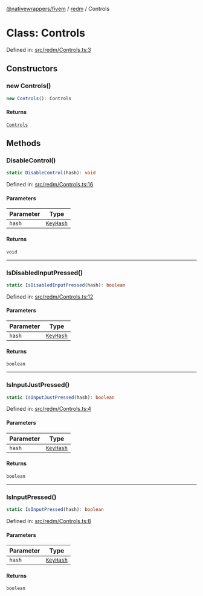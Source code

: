 [@nativewrappers/fivem](../../README.md) / [redm](../README.md) / Controls

# Class: Controls

Defined in: [src/redm/Controls.ts:3](https://github.com/nativewrappers/nativewrappers/blob/c639ec5cd28328d6b44c7ebf73de56bb1b4bef7d/src/redm/Controls.ts#L3)

## Constructors

### new Controls()

```ts
new Controls(): Controls
```

#### Returns

[`Controls`](Controls.md)

## Methods

### DisableControl()

```ts
static DisableControl(hash): void
```

Defined in: [src/redm/Controls.ts:16](https://github.com/nativewrappers/nativewrappers/blob/c639ec5cd28328d6b44c7ebf73de56bb1b4bef7d/src/redm/Controls.ts#L16)

#### Parameters

| Parameter | Type |
| ------ | ------ |
| `hash` | [`KeyHash`](../enumerations/KeyHash.md) |

#### Returns

`void`

***

### IsDisabledInputPressed()

```ts
static IsDisabledInputPressed(hash): boolean
```

Defined in: [src/redm/Controls.ts:12](https://github.com/nativewrappers/nativewrappers/blob/c639ec5cd28328d6b44c7ebf73de56bb1b4bef7d/src/redm/Controls.ts#L12)

#### Parameters

| Parameter | Type |
| ------ | ------ |
| `hash` | [`KeyHash`](../enumerations/KeyHash.md) |

#### Returns

`boolean`

***

### IsInputJustPressed()

```ts
static IsInputJustPressed(hash): boolean
```

Defined in: [src/redm/Controls.ts:4](https://github.com/nativewrappers/nativewrappers/blob/c639ec5cd28328d6b44c7ebf73de56bb1b4bef7d/src/redm/Controls.ts#L4)

#### Parameters

| Parameter | Type |
| ------ | ------ |
| `hash` | [`KeyHash`](../enumerations/KeyHash.md) |

#### Returns

`boolean`

***

### IsInputPressed()

```ts
static IsInputPressed(hash): boolean
```

Defined in: [src/redm/Controls.ts:8](https://github.com/nativewrappers/nativewrappers/blob/c639ec5cd28328d6b44c7ebf73de56bb1b4bef7d/src/redm/Controls.ts#L8)

#### Parameters

| Parameter | Type |
| ------ | ------ |
| `hash` | [`KeyHash`](../enumerations/KeyHash.md) |

#### Returns

`boolean`
